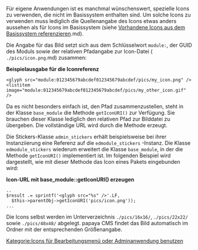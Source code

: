 
Für eigene Anwendungen ist es manchmal wünschenswert, spezielle Icons zu verwenden, die nicht im Basissystem enthalten sind. Um solche Icons zu verwenden muss lediglich die Quellenangabe des Icons etwas anders aussehen als für Icons im Basissystem (siehe [Vorhandene Icons aus dem Basissystem referenzieren](Vorhandene_Icons_aus_dem_Basissystem_referenzieren.md).md).

Die Angabe für das Bild setzt sich aus dem Schlüsselwort `module:`, der GUID des Moduls sowie der relativen Pfadangabe zur Icon-Datei ( `./pics/icon.png`.md) zusammen:

**Beispielausgabe für die Iconreferenz**

~~~~ {.xml}
<glyph src="module:012345679abcdef012345679abcdef/pics/my_icon.png" />
<listitem image="module:012345679abcdef012345679abcdef/pics/my_other_icon.gif" />
~~~~

Da es nicht besonders einfach ist, den Pfad zusammenzustellen, steht in der Klasse `base_module` die Methode `getIconURI()` zur Verfügung. Sie brauchen dieser Klasse lediglich den relativen Pfad zur Bilddatei zu übergeben. Die vollständige URL wird durch die Methode erzeugt.

Die Stickers-Klasse `admin_stickers` erhält beispielsweise bei ihrer Instanziierung eine Referenz auf die `edmodule_stickers` -Instanz. Die Klasse `edmodule_stickers` wiederum erweitert die Klasse `base_module`, in der die Methode `getIconURI()` implementiert ist. Im folgenden Beispiel wird dargestellt, wie mit dieser Methode das Icon eines Pakets eingebunden wird:

**Icon-URL mit base_module::getIconURI() erzeugen**

~~~~ {.php}
..
$result .= sprintf('<glyph src="%s" />'.LF,
  $this->parentObj->getIconURI('pics/icon.png'));
...
~~~~

Die Icons selbst werden im Unterverzeichnis `./pics/16x16/`, `./pics/22x22/` sowie `./pics/48x48/` abgelegt. papaya CMS findet das Bild automatisch im Ordner mit der entsprechenden Größenangabe.

[Kategorie:Icons für Bearbeitungsmenü oder Adminanwendung benutzen](export_de/Kategorie:Icons_fuer_Bearbeitungsmenü_oder_Adminanwendung_benutzen.md)
